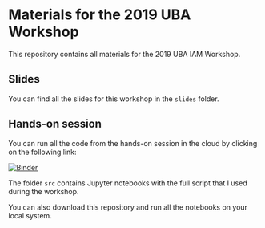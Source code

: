 # Materials for the 2019 UBA Workshop

This repository contains all materials for the 2019 UBA IAM Workshop.

## Slides

You can find all the slides for this workshop in the `slides` folder.

## Hands-on session

You can run all the code from the hands-on session in the cloud by clicking on the following link:

[![Binder](https://mybinder.org/badge_logo.svg)](https://mybinder.org/v2/gh/davidanthoff/teaching-2019-uba-workshop/v1.0.2)

The folder `src` contains Jupyter notebooks with the full script that I used during the workshop.

You can also download this repository and run all the notebooks on your local system.
